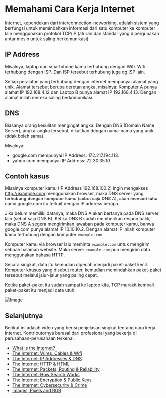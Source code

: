 # Memahami Cara Kerja Internet

Internet, kependekan dari interconnection-networking, adalah sistem yang berfungsi untuk memindahkan informasi dari satu komputer ke komputer lain menggunakan protokol TCP/IP (aturan dan standar yang dipergunakan antar mesin untuk saling berkomunikasi). 

## IP Address
Misalnya, laptop dan smartphone kamu terhubung dengan Wifi. Wifi terhubung dengan ISP. Dan ISP tersebut terhubung juga dg ISP lain.

Setiap peralatan yang terhubung dengan internet mempunyai alamat yang unik. Alamat tersebut berupa deretan angka, misalnya: Komputer A punya alamat IP 192.168.4.12 dan Laptop B punya alamat IP 192.168.4.13. Dengan alamat inilah mereka saling berkomunikasi.

## DNS
Biasanya orang kesulitan mengingat angka. Dengan DNS (Domain Name Server), angka-angka tersebut, dikaitkan dengan nama-nama yang unik (tidak boleh sama).

Misalnya: 
- google.com mempunyai IP Address: 172.217.194.113.
- yahoo.com mempunyai IP Address: 72.30.35.10

## Contoh kasus
Misalnya komputer kamu (IP Address 192.168.100.2) ingin mengakses http://example.com menggunakan browser, maka DNS server yang terhubung dengan komputer kamu (sebut saja DNS A), akan mencari tahu nama google.com itu terkait dengan IP address berapa. 

Jika belum memiliki datanya, maka DNS A akan bertanya pada DNS server lain (sebut saja DNS B). Ketika DNS B sudah memberikan respon balik, maka DNS A segera mengirimkan jawaban pada komputer kamu, bahwa google.com punya alamat IP 10.10.10.2. Dengan alamat IP inilah komputer kamu terhubung dengan komputer `example.com`.

Komputer kamu via browser lalu meminta `example.com` untuk mengirim sebuah halaman website. Maka server `example.com` pun mengirim data menggunakan bahasa HTTP. 

Secara singkat, data itu kemudian dipecah menjadi paket-paket kecil. Komputer khusus yang disebut router, kemudian memindahkan paket-paket tersebut melalui jalur-jalur yang paling cepat. 

Ketika paket-paket itu sudah sampai ke laptop kita, TCP merakit kembali paket-paket itu menjadi data utuh.

[![Image](https://img.youtube.com/vi/zhlMLRNY5-4/0.jpg)](https://www.youtube.com/watch?v=zhlMLRNY5-4&t=10s)

## Selanjutnya

Berikut ini adalah video yang berisi penjelasan singkat tentang cara kerja internet. Kontributornya berasal dari profesional yang bekerja di perusahaan-perusahaan terkenal.

- [What is the internet?](https://www.youtube.com/watch?v=Dxcc6ycZ73M)
- [The Internet: Wires, Cables & Wifi](https://www.youtube.com/watch?v=ZhEf7e4kopM)
- [The Internet: IP Addresses & DNS](https://www.youtube.com/watch?v=5o8CwafCxnU)
- [The Internet: HTTP & HTML](https://www.youtube.com/watch?v=kBXQZMmiA4s)
- [The Internet: Packets, Routing & Reliability](https://www.youtube.com/watch?v=AYdF7b3nMto)
- [The Internet: How Search Works](https://www.youtube.com/watch?v=LVV_93mBfSU)
- [The Internet: Encryption & Public Keys](https://www.youtube.com/watch?v=ZghMPWGXexs)
- [The Internet: Cybersecurity & Crime](https://www.youtube.com/watch?v=AuYNXgO_f3Y)
- [Images, Pixels and RGB](https://www.youtube.com/watch?v=15aqFQQVBWU)

